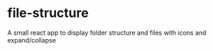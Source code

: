 # file-structure
A small react app to display folder structure and files with icons and expand/collapse
